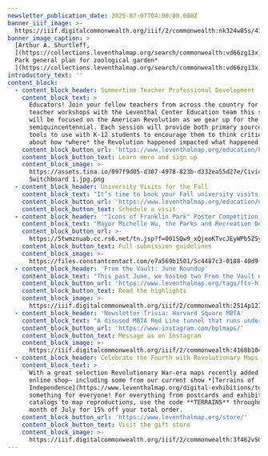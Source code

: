 ```yaml
---
newsletter_publication_date: 2025-07-07T04:00:00.000Z
banner_iiif_image: >-
  https://iiif.digitalcommonwealth.org/iiif/2/commonwealth:nk324w85s/416,363,6552,2723/1200,/0/default.jpg
banner_image_caption: >
  [Arthur A. Shurtleff,
  ](https://collections.leventhalmap.org/search/commonwealth:vd66zg13x)[*Franklin
  Park general plan for zoological garden*
  ](https://collections.leventhalmap.org/search/commonwealth:vd66zg13x)[(1925)](https://collections.leventhalmap.org/search/commonwealth:vd66zg13x)
introductory_text: ''
content_block:
  - content_block_header: Summertime Teacher Professional Development
    content_block_text: >
      Educators! Join your fellow teachers from across the country for virtual
      teacher workshops with the Leventhal Center Education team this summer. We
      will be focused on the American Revolution as we gear up for the
      semiquincentennial. Each session will provide both primary sources and
      tools to use with K-12 students to encourage them to think critically
      about how *where* the Revolution happened impacted what happened.
    content_block_button_url: 'https://www.leventhalmap.org/education/k12/professional-development/'
    content_block_button_text: Learn more and sign up
    content_block_image: >-
      https://assets.tina.io/097f9d05-d307-4978-823b-d332ea55d27e/Civic
      Switchboard 1.jpg.png
  - content_block_header: University Visits for the Fall
    content_block_text: "It’s time to book your Fall university visits to the LMEC!\n\nWe welcome university classes to visit our collections and exhibition, either through an in-person trip to the Central Library in Copley Square or via a remote visit. We offer\_**broad overview lessons**\_on historical geography, critical cartography, Boston history, and research in the map collections, as well as\_**thematically-focused discussions**\_of specific groups of objects or exhibition topics. We also offer\_**instruction in digital methods**\_for geography and cartography.\n"
    content_block_button_url: 'https://www.leventhalmap.org/education/university/'
    content_block_button_text: Schedule a visit
  - content_block_header: '"Icons of Franklin Park" Poster Competition'
    content_block_text: "Mayor Michelle Wu, the Parks and Recreation Department, the Boston Society of Landscape Architects (BSLA), the Planning Department, and the Franklin Park Coalition invite artists of all ages to participate in the **Icons of Franklin Park Poster Design Competition**,\_a citywide art competition to celebrate the rich history, contemporary culture, and landmarks of\_Franklin Park\_through original poster designs.\n\n**Submissions are open now through August 1, 2025**, with categories for professional and emerging artists. Winners will receive prizes and have their work exhibited at Boston City Hall, Franklin Park Clubhouse, and online.\n"
    content_block_button_url: >-
      https://5twmznuab.cc.rs6.net/tn.jsp?f=001SQw9_xQjeoKTvcJEyWPb5ZSy91X6p-NXWEU-nMsZFMBBBvUtdYh_LZj0SCRDKk6W2th9hL5a5ErAPTDqMT638zL0moFZm92a0sQLgPfq6SWTNhJdRGfjVtsYDNxxBZjmsJg-ktfl3wKPwquN77oWFcksrw1R-D7-UE1CxwTRw8-IwwwWL-lsWQ==&c=qwJ8UF0GCj_rPK6k0oul66OrB65JNFmV0nlXmme_UqPTfvo9sSBcKg==&ch=x-8lQzS4eqAhkQHlxpcv_6y5dp0-uo8uScPdr67azO7KOmOC7UeyvQ==
    content_block_button_text: Full submission guidelines
    content_block_image: >-
      https://files.constantcontact.com/e7a569b1501/5c4487c3-0188-40d9-a3b6-e90444cff171.jpg?rdr=true
  - content_block_header: 'From the Vault: June Roundup'
    content_block_text: "This past June, we hosted two From the Vault events.\n\n***[Cartography in the Classroom](https://www.leventhalmap.org/articles/highlights-from-the-vault-cartography-in-the-classroom/)*** used a display of maps, globes, games, atlases and related objects to explore the evolution of geographic education, examine the visual aids were used by teachers in the classroom, and marvel at unique student-produced geography projects from the late eighteenth to the twentieth centuries. In\_***That Doesn’t Look Quite Right…***, we explored how maps can portray physical features in a misleading manner because of choices made by mapmakers.\n\nCheck out the maps from each of the events in the roundup articles linked below.\n"
    content_block_button_url: 'https://www.leventhalmap.org/tags/ftv-highlights/'
    content_block_button_text: Read the highlights
    content_block_image: >-
      https://iiif.digitalcommonwealth.org/iiif/2/commonwealth:2514p121g/3266,583,1535,2449/,1200/0/default.jpg
  - content_block_header: 'Newsletter Trivia: Harvard Square MBTA'
    content_block_text: "A disused MBTA Red Line tunnel that runs under Harvard Square in Cambridge is being considered for conversion into a music venue. Which of the following was **not** a former station name for a Red Line stop in the Harvard Square area?\n\n* Harvard/Brattle\n* Stadium\n* Harvard/Kennedy\n* Harvard/Holyoke\n\nThe answer to last newsletter’s question about the name of the original baseball grounds for the Red Sox is **Huntington Avenue Baseball Grounds**.\n\nCorrect answers will be included in a random draw—the winner will receive the next three\_[Map of the Month club](https://www.leventhalmap.org/donate/map-of-the-month/)\_postcards for free.\_***Congratulations to our last winner, James!*** In order to enter, make sure you follow us on [Bluesky](https://bsky.app/profile/bplmaps.bsky.social), [Instagram](https://www.instagram.com/bplmaps/)\_ or\_[Facebook](https://www.facebook.com/bplmaps)\_and direct message or email us the answer to the following question. We’ll accept answers until **July 14 at 9 am ET.**\n"
    content_block_button_url: 'https://www.instagram.com/bplmaps/'
    content_block_button_text: Message us on Instagram
    content_block_image: >-
      https://iiif.digitalcommonwealth.org/iiif/2/commonwealth:4168b104z/1380,1481,636,960/,1200/0/default.jpg
  - content_block_header: Celebrate the Fourth with Revolutionary Maps!
    content_block_text: >
      With a great selection Revolutionary War-era maps recently added to our
      online shop— including some from our current show *[Terrains of
      Independence](https://www.leventhalmap.org/digital-exhibitions/terrains-of-independence/)*—there’s
      something for everyone! For everything from postcards and exhibition
      catalogs to map reproductions, use the code **TERRAINS** throughout the
      month of July for 15% off your total order.
    content_block_button_url: 'https://www.leventhalmap.org/store/'
    content_block_button_text: Visit the gift store
    content_block_image: >-
      https://iiif.digitalcommonwealth.org/iiif/2/commonwealth:3f462v50z/6326,445,2480,4035/,1200/0/default.jpg
---
```



